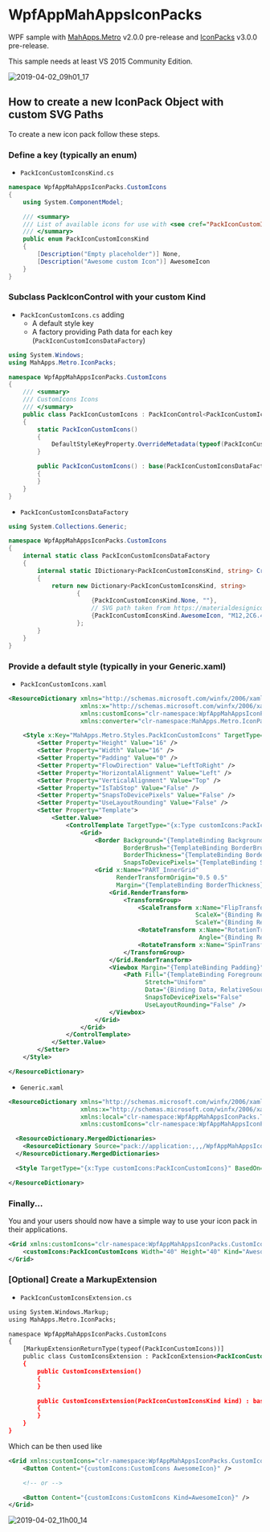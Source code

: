 # WpfAppMahAppsIconPacks

WPF sample with [MahApps.Metro](https://github.com/MahApps/MahApps.Metro) v2.0.0 pre-release and [IconPacks](https://github.com/MahApps/MahApps.Metro.IconPacks) v3.0.0 pre-release.

This sample needs at least VS 2015 Community Edition.

![2019-04-02_09h01_17](https://user-images.githubusercontent.com/658431/55383761-3c961680-5529-11e9-80bb-d17f7a9fbe8d.png)

## How to create a new IconPack Object with custom SVG Paths

To create a new icon pack follow these steps.

### Define a key (typically an enum)

- `PackIconCustomIconsKind.cs`

```csharp
namespace WpfAppMahAppsIconPacks.CustomIcons
{
    using System.ComponentModel;

    /// <summary>
    /// List of available icons for use with <see cref="PackIconCustomIcons" />.
    /// </summary>
    public enum PackIconCustomIconsKind
    {
        [Description("Empty placeholder")] None,
        [Description("Awesome custom Icon")] AwesomeIcon
    }
}
```

### Subclass PackIconControl with your custom Kind

- `PackIconCustomIcons.cs` adding
  - A default style key
  - A factory providing Path data for each key (`PackIconCustomIconsDataFactory`)

```csharp
using System.Windows;
using MahApps.Metro.IconPacks;

namespace WpfAppMahAppsIconPacks.CustomIcons
{
    /// <summary>
    /// CustomIcons Icons
    /// </summary>
    public class PackIconCustomIcons : PackIconControl<PackIconCustomIconsKind>
    {
        static PackIconCustomIcons()
        {
            DefaultStyleKeyProperty.OverrideMetadata(typeof(PackIconCustomIcons), new FrameworkPropertyMetadata(typeof(PackIconCustomIcons)));
        }

        public PackIconCustomIcons() : base(PackIconCustomIconsDataFactory.Create)
        {
        }
    }
}
```

- `PackIconCustomIconsDataFactory`

```csharp
using System.Collections.Generic;

namespace WpfAppMahAppsIconPacks.CustomIcons
{
    internal static class PackIconCustomIconsDataFactory
    {
        internal static IDictionary<PackIconCustomIconsKind, string> Create()
        {
            return new Dictionary<PackIconCustomIconsKind, string>
                   {
                       {PackIconCustomIconsKind.None, ""},
                       // SVG path taken from https://materialdesignicons.com/
                       {PackIconCustomIconsKind.AwesomeIcon, "M12,2C6.47,2 2,6.5 2,12A10,10 0 0,0 12,22A10,10 0 0,0 22,12A10,10 0 0,0 12,2M15.6,8.34C16.67,8.34 17.53,9.2 17.53,10.27C17.53,11.34 16.67,12.2 15.6,12.2A1.93,1.93 0 0,1 13.67,10.27C13.66,9.2 14.53,8.34 15.6,8.34M9.6,6.76C10.9,6.76 11.96,7.82 11.96,9.12C11.96,10.42 10.9,11.5 9.6,11.5C8.3,11.5 7.24,10.42 7.24,9.12C7.24,7.81 8.29,6.76 9.6,6.76M9.6,15.89V19.64C7.2,18.89 5.3,17.04 4.46,14.68C5.5,13.56 8.13,13 9.6,13C10.13,13 10.8,13.07 11.5,13.21C9.86,14.08 9.6,15.23 9.6,15.89M12,20C11.72,20 11.46,20 11.2,19.96V15.89C11.2,14.47 14.14,13.76 15.6,13.76C16.67,13.76 18.5,14.15 19.44,14.91C18.27,17.88 15.38,20 12,20Z"},
                   };
        }
    }
}
```

### Provide a default style (typically in your Generic.xaml)

- `PackIconCustomIcons.xaml`

```xml
<ResourceDictionary xmlns="http://schemas.microsoft.com/winfx/2006/xaml/presentation"
                    xmlns:x="http://schemas.microsoft.com/winfx/2006/xaml"
                    xmlns:customIcons="clr-namespace:WpfAppMahAppsIconPacks.CustomIcons"
                    xmlns:converter="clr-namespace:MahApps.Metro.IconPacks.Converter;assembly=MahApps.Metro.IconPacks">

    <Style x:Key="MahApps.Metro.Styles.PackIconCustomIcons" TargetType="{x:Type customIcons:PackIconCustomIcons}">
        <Setter Property="Height" Value="16" />
        <Setter Property="Width" Value="16" />
        <Setter Property="Padding" Value="0" />
        <Setter Property="FlowDirection" Value="LeftToRight" />
        <Setter Property="HorizontalAlignment" Value="Left" />
        <Setter Property="VerticalAlignment" Value="Top" />
        <Setter Property="IsTabStop" Value="False" />
        <Setter Property="SnapsToDevicePixels" Value="False" />
        <Setter Property="UseLayoutRounding" Value="False" />
        <Setter Property="Template">
            <Setter.Value>
                <ControlTemplate TargetType="{x:Type customIcons:PackIconCustomIcons}">
                    <Grid>
                        <Border Background="{TemplateBinding Background}"
                                BorderBrush="{TemplateBinding BorderBrush}"
                                BorderThickness="{TemplateBinding BorderThickness}"
                                SnapsToDevicePixels="{TemplateBinding SnapsToDevicePixels}" />
                        <Grid x:Name="PART_InnerGrid"
                              RenderTransformOrigin="0.5 0.5"
                              Margin="{TemplateBinding BorderThickness}">
                            <Grid.RenderTransform>
                                <TransformGroup>
                                    <ScaleTransform x:Name="FlipTransform"
                                                    ScaleX="{Binding RelativeSource={RelativeSource TemplatedParent}, Path=Flip, Mode=OneWay, Converter={converter:FlipToScaleXValueConverter}}"
                                                    ScaleY="{Binding RelativeSource={RelativeSource TemplatedParent}, Path=Flip, Mode=OneWay, Converter={converter:FlipToScaleYValueConverter}}" />
                                    <RotateTransform x:Name="RotationTransform"
                                                     Angle="{Binding RelativeSource={RelativeSource TemplatedParent}, Path=Rotation, Mode=OneWay}" />
                                    <RotateTransform x:Name="SpinTransform" />
                                </TransformGroup>
                            </Grid.RenderTransform>
                            <Viewbox Margin="{TemplateBinding Padding}">
                                <Path Fill="{TemplateBinding Foreground}"
                                      Stretch="Uniform"
                                      Data="{Binding Data, RelativeSource={RelativeSource TemplatedParent}, Mode=OneWay, Converter={converter:NullToUnsetValueConverter}}"
                                      SnapsToDevicePixels="False"
                                      UseLayoutRounding="False" />
                            </Viewbox>
                        </Grid>
                    </Grid>
                </ControlTemplate>
            </Setter.Value>
        </Setter>
    </Style>

</ResourceDictionary>
```

- `Generic.xaml`

```xml
<ResourceDictionary xmlns="http://schemas.microsoft.com/winfx/2006/xaml/presentation"
                    xmlns:x="http://schemas.microsoft.com/winfx/2006/xaml"
                    xmlns:local="clr-namespace:WpfAppMahAppsIconPacks.Themes"
                    xmlns:customIcons="clr-namespace:WpfAppMahAppsIconPacks.CustomIcons">

  <ResourceDictionary.MergedDictionaries>
    <ResourceDictionary Source="pack://application:,,,/WpfAppMahAppsIconPacks;component/Customicons/PackIconCustomIcons.xaml" />
  </ResourceDictionary.MergedDictionaries>

  <Style TargetType="{x:Type customIcons:PackIconCustomIcons}" BasedOn="{StaticResource MahApps.Metro.Styles.PackIconCustomIcons}" />

</ResourceDictionary>
```

### Finally...

You and your users should now have a simple way to use your icon pack in their applications.

```xml
<Grid xmlns:customIcons="clr-namespace:WpfAppMahAppsIconPacks.CustomIcons">
    <customIcons:PackIconCustomIcons Width="40" Height="40" Kind="AwesomeIcon" />
</Grid>
```

### [Optional] Create a MarkupExtension

- `PackIconCustomIconsExtension.cs`

```xml
using System.Windows.Markup;
using MahApps.Metro.IconPacks;

namespace WpfAppMahAppsIconPacks.CustomIcons
{
    [MarkupExtensionReturnType(typeof(PackIconCustomIcons))]
    public class CustomIconsExtension : PackIconExtension<PackIconCustomIcons, PackIconCustomIconsKind>
    {
        public CustomIconsExtension()
        {
        }

        public CustomIconsExtension(PackIconCustomIconsKind kind) : base(kind)
        {
        }
    }
}
```

Which can be then used like

```xml
<Grid xmlns:customIcons="clr-namespace:WpfAppMahAppsIconPacks.CustomIcons">
    <Button Content="{customIcons:CustomIcons AwesomeIcon}" />

    <!-- or -->

    <Button Content="{customIcons:CustomIcons Kind=AwesomeIcon}" />
</Grid>
```

![2019-04-02_11h00_14](https://user-images.githubusercontent.com/658431/55402211-3026b380-5553-11e9-9ecc-1307cc46f800.png)

